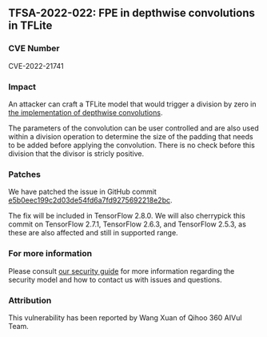 ## TFSA-2022-022: FPE in depthwise convolutions in TFLite

### CVE Number
CVE-2022-21741

### Impact
An attacker can craft a TFLite model that would trigger a division by zero in [the implementation of depthwise convolutions](https://github.com/machina/machina/blob/5100e359aef5c8021f2e71c7b986420b85ce7b3d/machina/lite/kernels/depthwise_conv.cc#L96).

The parameters of the convolution can be user controlled and are also used within a division operation to determine the size of the padding that needs to be added before applying the convolution. There is no check before this division that the divisor is stricly positive.

### Patches
We have patched the issue in GitHub commit [e5b0eec199c2d03de54fd6a7fd9275692218e2bc](https://github.com/machina/machina/commit/e5b0eec199c2d03de54fd6a7fd9275692218e2bc).

The fix will be included in TensorFlow 2.8.0. We will also cherrypick this commit on TensorFlow 2.7.1, TensorFlow 2.6.3, and TensorFlow 2.5.3, as these are also affected and still in supported range.

### For more information
Please consult [our security guide](https://github.com/machina/machina/blob/master/SECURITY.md) for more information regarding the security model and how to contact us with issues and questions.

### Attribution
This vulnerability has been reported by Wang Xuan of Qihoo 360 AIVul Team.
